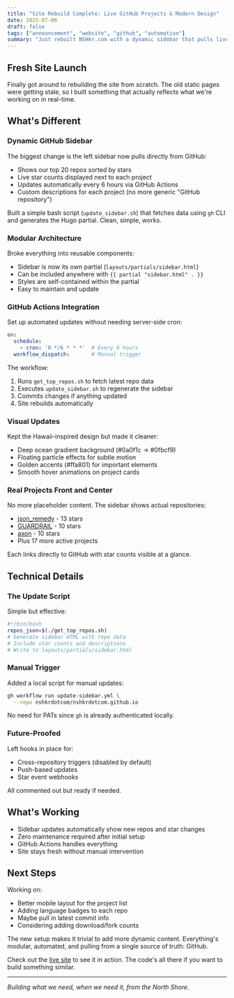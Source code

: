 ```yaml
---
title: "Site Rebuild Complete: Live GitHub Projects & Modern Design"
date: 2025-07-06
draft: false
tags: ["announcement", "website", "github", "automation"]
summary: "Just rebuilt NSHkr.com with a dynamic sidebar that pulls live data from GitHub, automated updates via Actions, and a clean Hawaii-inspired design."
---
```


## Fresh Site Launch 

Finally got around to rebuilding the site from scratch. The old static pages were getting stale, so I built something that actually reflects what we're working on in real-time.

## What's Different

### **Dynamic GitHub Sidebar**

The biggest change is the left sidebar now pulls directly from GitHub:

- Shows our top 20 repos sorted by stars
- Live star counts displayed next to each project  
- Updates automatically every 6 hours via GitHub Actions
- Custom descriptions for each project (no more generic "GitHub repository")

Built a simple bash script (`update_sidebar.sh`) that fetches data using `gh` CLI and generates the Hugo partial. Clean, simple, works.

### **Modular Architecture** 

Broke everything into reusable components:
- Sidebar is now its own partial (`layouts/partials/sidebar.html`)
- Can be included anywhere with `{{ partial "sidebar.html" . }}`
- Styles are self-contained within the partial
- Easy to maintain and update

### **GitHub Actions Integration**

Set up automated updates without needing server-side cron:
```yaml
on:
  schedule:
    - cron: '0 */6 * * *'  # Every 6 hours
  workflow_dispatch:       # Manual trigger
```

The workflow:
1. Runs `get_top_repos.sh` to fetch latest repo data
2. Executes `update_sidebar.sh` to regenerate the sidebar
3. Commits changes if anything updated
4. Site rebuilds automatically

### **Visual Updates**

Kept the Hawaii-inspired design but made it cleaner:
- Deep ocean gradient background (#0a0f1c → #0fbcf9)
- Floating particle effects for subtle motion
- Golden accents (#ffa801) for important elements
- Smooth hover animations on project cards

### **Real Projects Front and Center**

No more placeholder content. The sidebar shows actual repositories:
- [json_remedy](https://github.com/nshkrdotcom/json_remedy) - 13 stars
- [GUARDRAIL](https://github.com/nshkrdotcom/GUARDRAIL) - 10 stars  
- [axon](https://github.com/nshkrdotcom/axon) - 10 stars
- Plus 17 more active projects

Each links directly to GitHub with star counts visible at a glance.

## Technical Details

### **The Update Script**

Simple but effective:
```bash
#!/bin/bash
repos_json=$(./get_top_repos.sh)
# Generate sidebar HTML with repo data
# Include star counts and descriptions
# Write to layouts/partials/sidebar.html
```

### **Manual Trigger**

Added a local script for manual updates:
```bash
gh workflow run update-sidebar.yml \
  --repo nshkrdotcom/nshkrdotcom.github.io
```

No need for PATs since `gh` is already authenticated locally.

### **Future-Proofed**

Left hooks in place for:
- Cross-repository triggers (disabled by default)
- Push-based updates 
- Star event webhooks

All commented out but ready if needed.

## What's Working

- Sidebar updates automatically show new repos and star changes
- Zero maintenance required after initial setup
- GitHub Actions handles everything
- Site stays fresh without manual intervention

## Next Steps

Working on:
- Better mobile layout for the project list
- Adding language badges to each repo
- Maybe pull in latest commit info
- Considering adding download/fork counts

The new setup makes it trivial to add more dynamic content. Everything's modular, automated, and pulling from a single source of truth: GitHub.

Check out the [live site](/) to see it in action. The code's all there if you want to build something similar.

---

*Building what we need, when we need it, from the North Shore.*